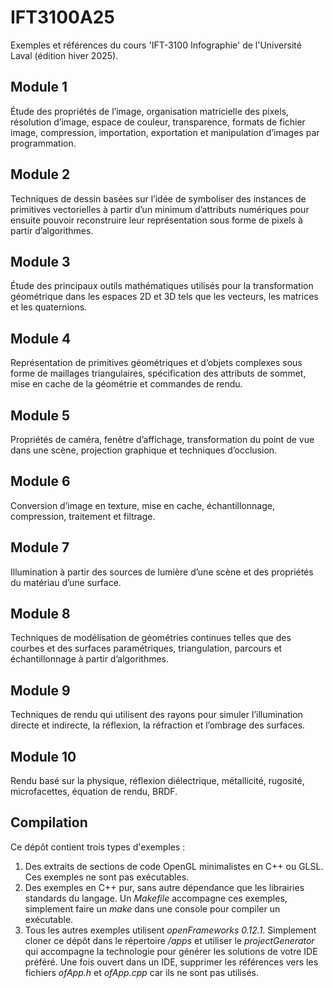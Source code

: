 # IFT3100A25

Exemples et références du cours 'IFT-3100 Infographie' de l'Université Laval (édition hiver 2025).

## Module 1

Étude des propriétés de l’image, organisation matricielle des pixels, résolution d’image, espace de couleur, transparence, formats de fichier image, compression, importation, exportation et manipulation d’images par programmation.

## Module 2

Techniques de dessin basées sur l’idée de symboliser des instances de primitives vectorielles à partir d’un minimum d’attributs numériques pour ensuite pouvoir reconstruire leur représentation sous forme de pixels à partir d’algorithmes.

## Module 3

Étude des principaux outils mathématiques utilisés pour la transformation géométrique dans les espaces 2D et 3D tels que les vecteurs, les matrices et les quaternions.

## Module 4

Représentation de primitives géométriques et d’objets complexes sous forme de maillages triangulaires, spécification des attributs de sommet, mise en cache de la géométrie et commandes de rendu.

## Module 5

Propriétés de caméra, fenêtre d’affichage, transformation du point de vue dans une scène, projection graphique et techniques d’occlusion.

## Module 6

Conversion d’image en texture, mise en cache, échantillonnage, compression, traitement et filtrage.

## Module 7

Illumination à partir des sources de lumière d’une scène et des propriétés du matériau d’une surface.

## Module 8

Techniques de modélisation de géométries continues telles que des courbes et des surfaces paramétriques, triangulation, parcours et échantillonnage à partir d’algorithmes.

## Module 9

Techniques de rendu qui utilisent des rayons pour simuler l’illumination directe et indirecte, la réflexion, la réfraction et l’ombrage des surfaces.

## Module 10

Rendu basé sur la physique, réflexion diélectrique, métallicité, rugosité, microfacettes, équation de rendu, BRDF.

## Compilation

Ce dépôt contient trois types d'exemples :

1. Des extraits de sections de code OpenGL minimalistes en C++ ou GLSL. Ces exemples ne sont pas exécutables.
2. Des exemples en C++ pur, sans autre dépendance que les librairies standards du langage. Un *Makefile* accompagne ces exemples, simplement faire un *make* dans une console pour compiler un exécutable.
3. Tous les autres exemples utilisent *openFrameworks 0.12.1*. Simplement cloner ce dépôt dans le répertoire */apps* et utiliser le *projectGenerator* qui accompagne la technologie pour générer les solutions de votre IDE préféré. Une fois ouvert dans un IDE, supprimer les références vers les fichiers *ofApp.h* et *ofApp.cpp* car ils ne sont pas utilisés.
